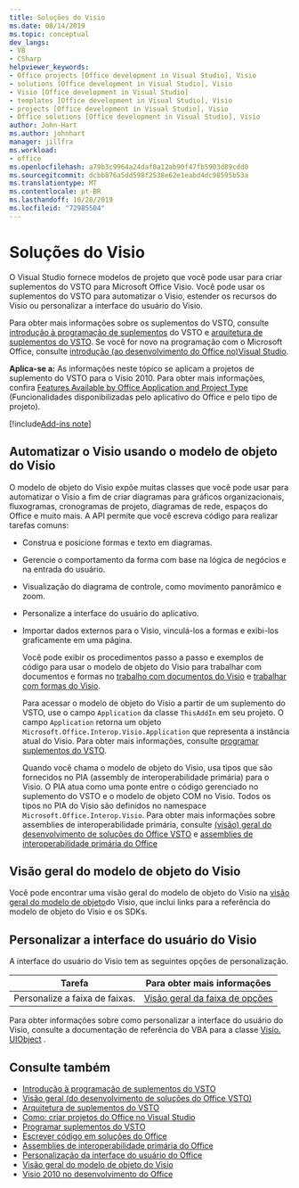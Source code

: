 ```yaml
---
title: Soluções do Visio
ms.date: 08/14/2019
ms.topic: conceptual
dev_langs:
- VB
- CSharp
helpviewer_keywords:
- Office projects [Office development in Visual Studio], Visio
- solutions [Office development in Visual Studio], Visio
- Visio [Office development in Visual Studio]
- templates [Office development in Visual Studio], Visio
- projects [Office development in Visual Studio], Visio
- Office solutions [Office development in Visual Studio], Visio
author: John-Hart
ms.author: johnhart
manager: jillfra
ms.workload:
- office
ms.openlocfilehash: a79b3c9964a24daf0a12ab90f47fb5903d89cdd0
ms.sourcegitcommit: dcbb876a5dd598f2538e62e1eabd4dc98595b53a
ms.translationtype: MT
ms.contentlocale: pt-BR
ms.lasthandoff: 10/28/2019
ms.locfileid: "72985504"
---
```

# <a name="visio-solutions"></a>Soluções do Visio
  O Visual Studio fornece modelos de projeto que você pode usar para criar suplementos do VSTO para Microsoft Office Visio. Você pode usar os suplementos do VSTO para automatizar o Visio, estender os recursos do Visio ou personalizar a interface do usuário do Visio.

 Para obter mais informações sobre os suplementos do VSTO, consulte [introdução à programação de suplementos](../vsto/getting-started-programming-vsto-add-ins.md) do VSTO e [arquitetura de suplementos do VSTO](../vsto/architecture-of-vsto-add-ins.md). Se você for novo na programação com o Microsoft Office, consulte [introdução &#40;ao desenvolvimento do Office no&#41;Visual Studio](../vsto/getting-started-office-development-in-visual-studio.md).

 **Aplica-se a:** As informações neste tópico se aplicam a projetos de suplemento do VSTO para o Visio 2010. Para obter mais informações, confira [Features Available by Office Application and Project Type](../vsto/features-available-by-office-application-and-project-type.md) (Funcionalidades disponibilizadas pelo aplicativo do Office e pelo tipo de projeto).

[!include[Add-ins note](includes/addinsnote.md)]

## <a name="automate-visio-by-using-the-visio-object-model"></a>Automatizar o Visio usando o modelo de objeto do Visio
 O modelo de objeto do Visio expõe muitas classes que você pode usar para automatizar o Visio a fim de criar diagramas para gráficos organizacionais, fluxogramas, cronogramas de projeto, diagramas de rede, espaços do Office e muito mais. A API permite que você escreva código para realizar tarefas comuns:

- Construa e posicione formas e texto em diagramas.

- Gerencie o comportamento da forma com base na lógica de negócios e na entrada do usuário.

- Visualização do diagrama de controle, como movimento panorâmico e zoom.

- Personalize a interface do usuário do aplicativo.

- Importar dados externos para o Visio, vinculá-los a formas e exibi-los graficamente em uma página.

  Você pode exibir os procedimentos passo a passo e exemplos de código para usar o modelo de objeto do Visio para trabalhar com documentos e formas no [trabalho com documentos do Visio](../vsto/working-with-visio-documents.md) e [trabalhar com formas do Visio](../vsto/working-with-visio-shapes.md).

  Para acessar o modelo de objeto do Visio a partir de um suplemento do VSTO, use o campo `Application` da classe `ThisAddIn` em seu projeto. O campo `Application` retorna um objeto `Microsoft.Office.Interop.Visio.Application` que representa a instância atual do Visio. Para obter mais informações, consulte [programar suplementos do VSTO](../vsto/programming-vsto-add-ins.md).

  Quando você chama o modelo de objeto do Visio, usa tipos que são fornecidos no PIA (assembly de interoperabilidade primária) para o Visio. O PIA atua como uma ponte entre o código gerenciado no suplemento do VSTO e o modelo de objeto COM no Visio. Todos os tipos no PIA do Visio são definidos no namespace `Microsoft.Office.Interop.Visio`. Para obter mais informações sobre assemblies de interoperabilidade primária, consulte [ &#40;visão&#41; geral do desenvolvimento de soluções do Office VSTO](../vsto/office-solutions-development-overview-vsto.md) e [assemblies de interoperabilidade primária do Office](../vsto/office-primary-interop-assemblies.md)

## <a name="visio-object-model-overview"></a>Visão geral do modelo de objeto do Visio
 Você pode encontrar uma visão geral do modelo de objeto do Visio na [visão geral do modelo de objeto](../vsto/visio-object-model-overview.md)do Visio, que inclui links para a referência do modelo de objeto do Visio e os SDKs.

## <a name="customize-the-user-interface-of-visio"></a>Personalizar a interface do usuário do Visio
 A interface do usuário do Visio tem as seguintes opções de personalização.

|Tarefa|Para obter mais informações|
|----------|--------------------------|
|Personalize a faixa de faixas.|[Visão geral da faixa de opções](../vsto/ribbon-overview.md)|

 Para obter informações sobre como personalizar a interface do usuário do Visio, consulte a documentação de referência do VBA para a classe [Visio. UIObject](/office/vba/api/Visio.UIObject) .

## <a name="see-also"></a>Consulte também
- [Introdução à programação de suplementos do VSTO](../vsto/getting-started-programming-vsto-add-ins.md)
- [Visão geral &#40;do desenvolvimento de soluções do Office VSTO&#41;](../vsto/office-solutions-development-overview-vsto.md)
- [Arquitetura de suplementos do VSTO](../vsto/architecture-of-vsto-add-ins.md)
- [Como: criar projetos do Office no Visual Studio](../vsto/how-to-create-office-projects-in-visual-studio.md)
- [Programar suplementos do VSTO](../vsto/programming-vsto-add-ins.md)
- [Escrever código em soluções do Office](../vsto/writing-code-in-office-solutions.md)
- [Assemblies de interoperabilidade primária do Office](../vsto/office-primary-interop-assemblies.md)
- [Personalização da interface do usuário do Office](../vsto/office-ui-customization.md)
- [Visão geral do modelo de objeto do Visio](../vsto/visio-object-model-overview.md)
- [Visio 2010 no desenvolvimento do Office](/previous-versions/office/developer/office-2010/ff604964(v=office.14))
